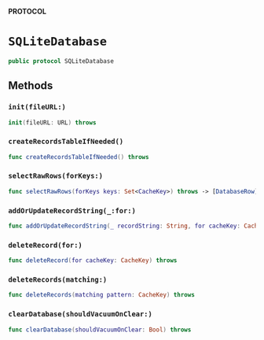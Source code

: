 **PROTOCOL**

# `SQLiteDatabase`

```swift
public protocol SQLiteDatabase
```

## Methods
### `init(fileURL:)`

```swift
init(fileURL: URL) throws
```

### `createRecordsTableIfNeeded()`

```swift
func createRecordsTableIfNeeded() throws
```

### `selectRawRows(forKeys:)`

```swift
func selectRawRows(forKeys keys: Set<CacheKey>) throws -> [DatabaseRow]
```

### `addOrUpdateRecordString(_:for:)`

```swift
func addOrUpdateRecordString(_ recordString: String, for cacheKey: CacheKey) throws
```

### `deleteRecord(for:)`

```swift
func deleteRecord(for cacheKey: CacheKey) throws
```

### `deleteRecords(matching:)`

```swift
func deleteRecords(matching pattern: CacheKey) throws
```

### `clearDatabase(shouldVacuumOnClear:)`

```swift
func clearDatabase(shouldVacuumOnClear: Bool) throws
```
